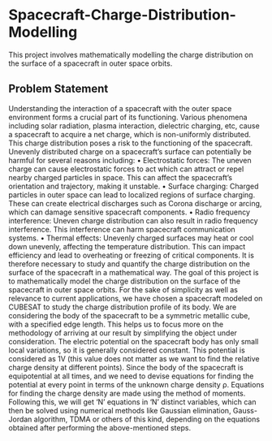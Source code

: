 # Spacecraft-Charge-Distribution-Modelling
This project involves mathematically modelling the charge distribution on the surface of a spacecraft in outer space orbits.
## Problem Statement
Understanding the interaction of a spacecraft with the outer space environment forms a
crucial part of its functioning. Various phenomena including solar radiation, plasma interaction, dielectric charging, etc, cause a spacecraft to acquire a net charge, which is
non-uniformly distributed. This charge distribution poses a risk to the functioning of the
spacecraft. Unevenly distributed charge on a spacecraft’s surface can potentially be harmful
for several reasons including:
• Electrostatic forces: The uneven charge can cause electrostatic forces to act which
can attract or repel nearby charged particles in space. This can affect the spacecraft’s
orientation and trajectory, making it unstable.
• Surface charging: Charged particles in outer space can lead to localized regions of
surface charging. These can create electrical discharges such as Corona discharge or
arcing, which can damage sensitive spacecraft components.
• Radio frequency interference: Uneven charge distribution can also result in radio
frequency interference. This interference can harm spacecraft communication systems.
• Thermal effects: Unevenly charged surfaces may heat or cool down unevenly, affecting the temperature distribution. This can impact efficiency and lead to overheating
or freezing of critical components.
It is therefore necessary to study and quantify the charge distribution on the surface of the
spacecraft in a mathematical way.
The goal of this project is to mathematically model the charge distribution on the surface of the spacecraft in outer space orbits. For the sake of simplicity as well as relevance
to current applications, we have chosen a spacecraft modeled on CUBESAT to study the
charge distribution profile of its body. We are considering the body of the spacecraft to be
a symmetric metallic cube, with a specified edge length. This helps us to focus more on the
methodology of arriving at our result by simplifying the object under consideration.
The electric potential on the spacecraft body has only small local variations, so it is generally
considered constant. This potential is considered as 1V (this value does not matter as
we want to find the relative charge density at different points). Since the body of the
spacecraft is equipotential at all times, and we need to devise equations for finding the
potential at every point in terms of the unknown charge density ρ. Equations for finding
the charge density are made using the method of moments. Following this, we will get ‘N’
equations in ‘N’ distinct variables, which can then be solved using numerical methods like
Gaussian elimination, Gauss-Jordan algorithm, TDMA or others of this kind, depending on
the equations obtained after performing the above-mentioned steps.
